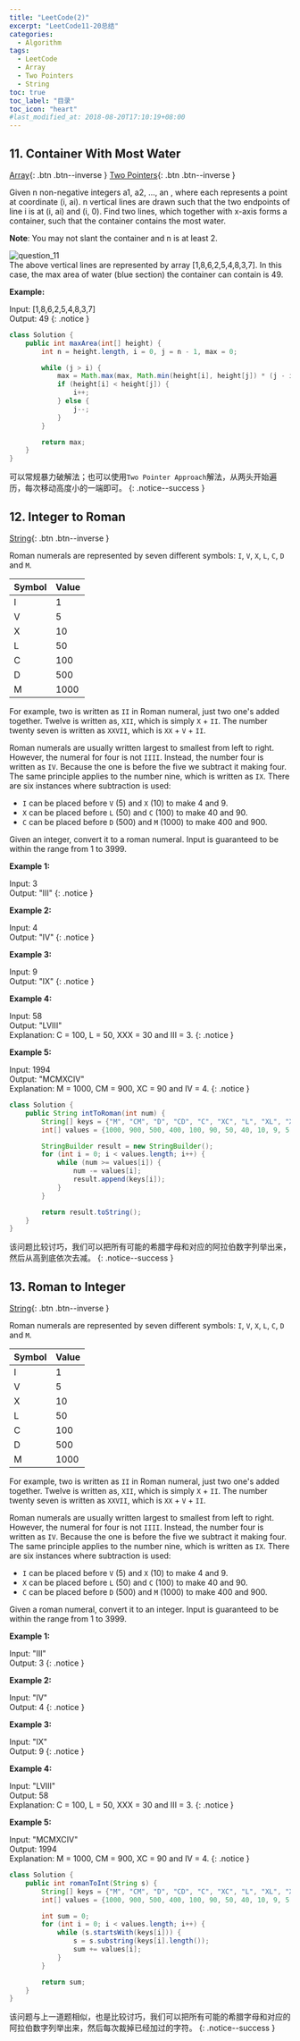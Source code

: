 ```yaml
---
title: "LeetCode(2)"
excerpt: "LeetCode11-20总结"
categories:
  - Algorithm
tags:
  - LeetCode
  - Array
  - Two Pointers
  - String
toc: true
toc_label: "目录"
toc_icon: "heart"
#last_modified_at: 2018-08-20T17:10:19+08:00
---
```


## 11. Container With Most Water

[Array](/tags/#array){: .btn .btn--inverse } [Two Pointers](/tags/#two-pointers){: .btn .btn--inverse }

Given n non-negative integers a1, a2, ..., an , where each represents a point at coordinate (i, ai). n vertical lines are drawn such that the two endpoints of line i is at (i, ai) and (i, 0). Find two lines, which together with x-axis forms a container, such that the container contains the most water.

**Note**: You may not slant the container and n is at least 2.

![question_11](/assets/images/leetcode/question_11.jpg)  
The above vertical lines are represented by array [1,8,6,2,5,4,8,3,7]. In this case, the max area of water (blue section) the container can contain is 49.

**Example:**

Input: [1,8,6,2,5,4,8,3,7]  
Output: 49
{: .notice }

```java
class Solution {
    public int maxArea(int[] height) {
        int n = height.length, i = 0, j = n - 1, max = 0;

        while (j > i) {
            max = Math.max(max, Math.min(height[i], height[j]) * (j - i));
            if (height[i] < height[j]) {
                i++;
            } else {
                j--;
            }
        }

        return max;
    }
}
```

可以常规暴力破解法；也可以使用`Two Pointer Approach`解法，从两头开始遍历，每次移动高度小的一端即可。
{: .notice--success }

## 12. Integer to Roman

[String](/tags/#string){: .btn .btn--inverse }

Roman numerals are represented by seven different symbols: `I`, `V`, `X`, `L`, `C`, `D` and `M`.  

| Symbol | Value |
| ------ | ----- |
| I | 1 |
| V | 5 |
| X | 10 |
| L | 50 |
| C | 100 |
| D | 500 |
| M | 1000 |

For example, two is written as `II` in Roman numeral, just two one's added together. Twelve is written as, `XII`, which is simply `X` + `II`. The number twenty seven is written as `XXVII`, which is `XX` + `V` + `II`.  

Roman numerals are usually written largest to smallest from left to right. However, the numeral for four is not `IIII`. Instead, the number four is written as `IV`. Because the one is before the five we subtract it making four. The same principle applies to the number nine, which is written as `IX`. There are six instances where subtraction is used:
- `I` can be placed before `V` (5) and `X` (10) to make 4 and 9.
- `X` can be placed before `L` (50) and `C` (100) to make 40 and 90.
- `C` can be placed before `D` (500) and `M` (1000) to make 400 and 900.

Given an integer, convert it to a roman numeral. Input is guaranteed to be within the range from 1 to 3999.

**Example 1:**

Input: 3  
Output: "III"
{: .notice }

**Example 2:**

Input: 4  
Output: "IV"
{: .notice }

**Example 3:**

Input: 9  
Output: "IX"
{: .notice }

**Example 4:**

Input: 58  
Output: "LVIII"  
Explanation: C = 100, L = 50, XXX = 30 and III = 3.
{: .notice }

**Example 5:**

Input: 1994  
Output: "MCMXCIV"  
Explanation: M = 1000, CM = 900, XC = 90 and IV = 4.
{: .notice }

```java
class Solution {
    public String intToRoman(int num) {
        String[] keys = {"M", "CM", "D", "CD", "C", "XC", "L", "XL", "X", "IX", "V", "IV", "I"};
        int[] values = {1000, 900, 500, 400, 100, 90, 50, 40, 10, 9, 5, 4, 1};

        StringBuilder result = new StringBuilder();
        for (int i = 0; i < values.length; i++) {
            while (num >= values[i]) {
                num -= values[i];
                result.append(keys[i]);
            }
        }

        return result.toString();
    }
}
```

该问题比较讨巧，我们可以把所有可能的希腊字母和对应的阿拉伯数字列举出来，然后从高到底依次去减。
{: .notice--success }

## 13. Roman to Integer

[String](/tags/#string){: .btn .btn--inverse }

Roman numerals are represented by seven different symbols: `I`, `V`, `X`, `L`, `C`, `D` and `M`.  

| Symbol | Value |
| ------ | ----- |
| I | 1 |
| V | 5 |
| X | 10 |
| L | 50 |
| C | 100 |
| D | 500 |
| M | 1000 |

For example, two is written as `II` in Roman numeral, just two one's added together. Twelve is written as, `XII`, which is simply `X` + `II`. The number twenty seven is written as `XXVII`, which is `XX` + `V` + `II`.  

Roman numerals are usually written largest to smallest from left to right. However, the numeral for four is not `IIII`. Instead, the number four is written as `IV`. Because the one is before the five we subtract it making four. The same principle applies to the number nine, which is written as `IX`. There are six instances where subtraction is used:
- `I` can be placed before `V` (5) and `X` (10) to make 4 and 9.
- `X` can be placed before `L` (50) and `C` (100) to make 40 and 90.
- `C` can be placed before `D` (500) and `M` (1000) to make 400 and 900.

Given a roman numeral, convert it to an integer. Input is guaranteed to be within the range from 1 to 3999.

**Example 1:**

Input: "III"  
Output: 3
{: .notice }

**Example 2:**

Input: "IV"  
Output: 4
{: .notice }

**Example 3:**

Input: "IX"  
Output: 9
{: .notice }

**Example 4:**

Input: "LVIII"  
Output: 58  
Explanation: C = 100, L = 50, XXX = 30 and III = 3.
{: .notice }

**Example 5:**

Input: "MCMXCIV"  
Output: 1994  
Explanation: M = 1000, CM = 900, XC = 90 and IV = 4.
{: .notice }

```java
class Solution {
    public int romanToInt(String s) {
        String[] keys = {"M", "CM", "D", "CD", "C", "XC", "L", "XL", "X", "IX", "V", "IV", "I"};
        int[] values = {1000, 900, 500, 400, 100, 90, 50, 40, 10, 9, 5, 4, 1};

        int sum = 0;
        for (int i = 0; i < values.length; i++) {
            while (s.startsWith(keys[i])) {
                s = s.substring(keys[i].length());
                sum += values[i];
            }
        }

        return sum;
    }
}
```

该问题与上一道题相似，也是比较讨巧，我们可以把所有可能的希腊字母和对应的阿拉伯数字列举出来，然后每次裁掉已经加过的字符。
{: .notice--success }
